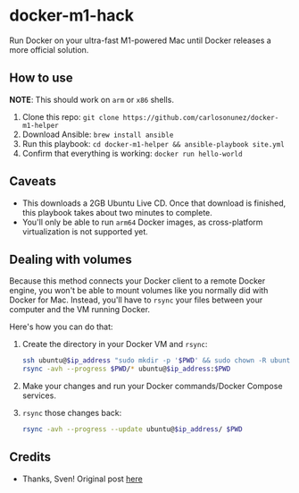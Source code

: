 # docker-m1-hack

Run Docker on your ultra-fast M1-powered Mac until Docker releases a more official solution.

## How to use

**NOTE**: This should work on `arm` or `x86` shells.

1. Clone this repo: `git clone https://github.com/carlosonunez/docker-m1-helper`
2. Download Ansible: `brew install ansible`
3. Run this playbook: `cd docker-m1-helper && ansible-playbook site.yml`
4. Confirm that everything is working: `docker run hello-world`

## Caveats

- This downloads a 2GB Ubuntu Live CD. Once that download is finished, this playbook takes
  about two minutes to complete.
- You'll only be able to run `arm64` Docker images, as cross-platform virtualization is not
  supported yet.

## Dealing with volumes

Because this method connects your Docker client to a remote Docker engine, you won't be able
to mount volumes like you normally did with Docker for Mac. Instead, you'll have to `rsync`
your files between your computer and the VM running Docker.

Here's how you can do that:

1. Create the directory in your Docker VM and `rsync`:

   ```sh
   ssh ubuntu@$ip_address "sudo mkdir -p '$PWD' && sudo chown -R ubuntu '$PWD'"
   rsync -avh --progress $PWD/* ubuntu@$ip_address:$PWD
   ```

2. Make your changes and run your Docker commands/Docker Compose services.
3. `rsync` those changes back:

   ```sh
   rsync -avh --progress --update ubuntu@$ip_address/ $PWD
   ```


## Credits

- Thanks, Sven! Original post [here](https://finestructure.co/blog/2020/11/27/running-docker-on-apple-silicon-m1)
